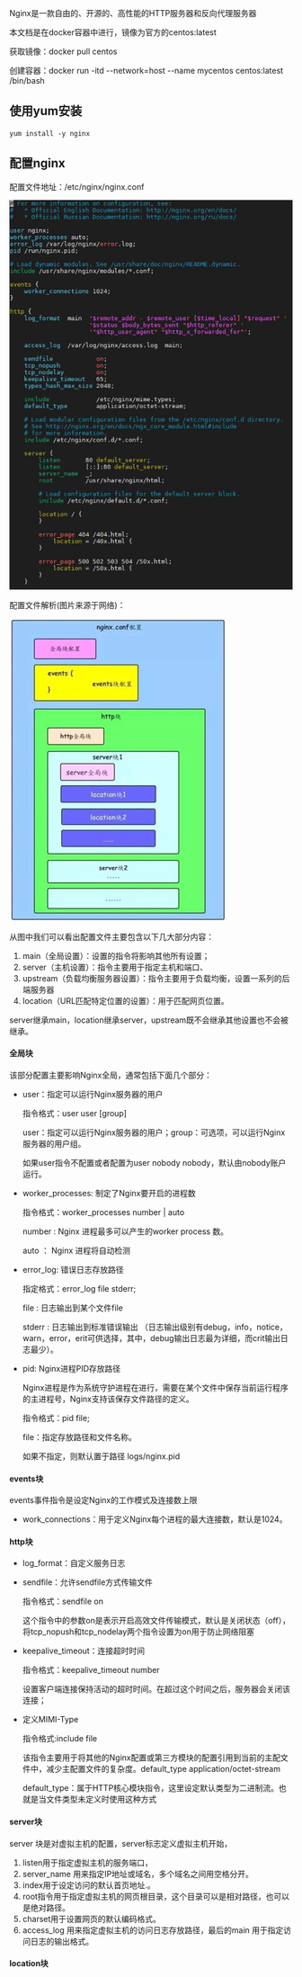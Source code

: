 Nginx是一款自由的、开源的、高性能的HTTP服务器和反向代理服务器

本文档是在docker容器中进行，镜像为官方的centos:latest

获取镜像：docker pull centos

创建容器：docker run -itd --network=host --name mycentos centos:latest /bin/bash

## 使用yum安装
```
yum install -y nginx
```

## 配置nginx

配置文件地址：/etc/nginx/nginx.conf

<img src="img/nginx/nginx2.jpg" />

配置文件解析(图片来源于网络)：

<img src="img/nginx/nginx1.jpg" />

从图中我们可以看出配置文件主要包含以下几大部分内容：  
1. main（全局设置）：设置的指令将影响其他所有设置；  
2. server（主机设置）：指令主要用于指定主机和端口、  
3. upstream（负载均衡服务器设置）：指令主要用于负载均衡，设置一系列的后端服务器  
4. location（URL匹配特定位置的设置）：用于匹配网页位置。  

server继承main，location继承server，upstream既不会继承其他设置也不会被继承。

#### 全局块

该部分配置主要影响Nginx全局，通常包括下面几个部分：

+ user：指定可以运行Nginx服务器的用户

    指令格式：user user [group]

    user：指定可以运行Nginx服务器的用户；group：可选项，可以运行Nginx服务器的用户组。

    如果user指令不配置或者配置为user nobody nobody，默认由nobody账户运行。

+ worker_processes: 制定了Nginx要开启的进程数

    指令格式：worker_processes number | auto  

    number : Nginx 进程最多可以产生的worker process 数。  

    auto ： Nginx 进程将自动检测  

+ error_log: 错误日志存放路径

    指定格式：error_log file stderr;  

    file : 日志输出到某个文件file  

    stderr : 日志输出到标准错误输出 （日志输出级别有debug，info，notice，
    warn，error，erit可供选择，其中，debug输出日志最为详细，而crit输出日志最少）。 

+ pid: Nginx进程PID存放路径

    Nginx进程是作为系统守护进程在进行，需要在某个文件中保存当前运行程序的主进程号，Nginx支持该保存文件路径的定义。  

    指令格式：pid file;  

    file：指定存放路径和文件名称。  

    如果不指定，则默认置于路径 logs/nginx.pid  

#### events块

events事件指令是设定Nginx的工作模式及连接数上限

+ work_connections：用于定义Nginx每个进程的最大连接数，默认是1024。

#### http块

+ log_format：自定义服务日志

+ sendfile：允许sendfile方式传输文件

    指令格式：sendfile  on

    这个指令中的参数on是表示开启高效文件传输模式，默认是关闭状态（off），将tcp_nopush和tcp_nodelay两个指令设置为on用于防止网络阻塞

+ keepalive_timeout：连接超时时间

    指令格式：keepalive_timeout number

    设置客户端连接保持活动的超时时间。在超过这个时间之后，服务器会关闭该连接；

+ 定义MIMI-Type

    指令格式:include file

    该指令主要用于将其他的Nginx配置或第三方模块的配置引用到当前的主配文件中，减少主配置文件的复杂度。default_type  application/octet-stream

    default_type：属于HTTP核心模块指令，这里设定默认类型为二进制流。也就是当文件类型未定义时使用这种方式

#### server块

server 块是对虚拟主机的配置，server标志定义虚拟主机开始，

1. listen用于指定虚拟主机的服务端口，
2. server_name 用来指定IP地址或域名，多个域名之间用空格分开。
3. index用于设定访问的默认首页地址.。
4. root指令用于指定虚拟主机的网页根目录，这个目录可以是相对路径，也可以是绝对路径。
5. charset用于设置网页的默认编码格式。
6. access_log 用来指定虚拟主机的访问日志存放路径，最后的main 用于指定访问日志的输出格式。

#### location块

